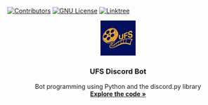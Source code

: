 <a name="readme-top"></a>

<!-- PROJECT SHIELDS -->
[![Contributors][contributors-shield]][contributors-url]
[![GNU License][license-shield]][license-url]
[![Linktree][linktree-shield]][linktree-url]

<!-- PROJECT LOGO & DESCRIPTION-->
<div align="center">
  <a href="https//github.com/University-Film-Society/UFS-Bot">
    <img src="images/UFS.jpeg" alt="Logo" width="80" height="80">
  </a>
  <h3 align="center">UFS Discord Bot</h3>
  
  <p align="center">Bot programming using Python and the discord.py library
<br  />
<a  href="https://github.com/University-Film-Society/UFS-Bot/tree/main/src"><strong>Explore the code »</strong></a>
<br/>
</p>
</div>

<!-- MARKDOWN LINKS & IMAGES -->
<!-- https://www.markdownguide.org/basic-syntax/#reference-style-links -->

[contributors-shield]: https://img.shields.io/github/contributors/University-Film-Society/UFS-Bot.svg?style=for-the-badge
[contributors-url]: https://github.com/University-Film-Society/UFS-Bot/graphs/contributors

[license-shield]: https://img.shields.io/github/license/University-Film-Society/UFS-Bot.svg?style=for-the-badge
[license-url]: https://github.com/University-Film-Society/UFS-Bot/blob/main/LICENSE

[linktree-shield]: https://img.shields.io/badge/linktree-1de9b6?style=for-the-badge&logo=linktree&logoColor=white
[linktree-url]: https://linktr.ee/universityfilmsociety
